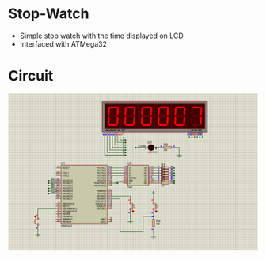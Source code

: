 # Stop-Watch
- Simple stop watch with the time displayed on LCD
- Interfaced with ATMega32

# Circuit
![](/Images/Circuits.png)

